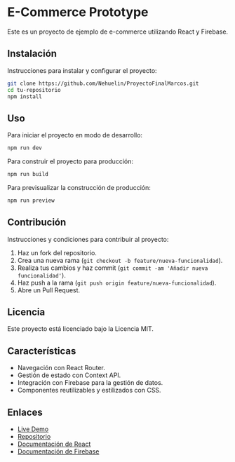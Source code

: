 # E-Commerce Prototype

Este es un proyecto de ejemplo de e-commerce utilizando React y Firebase.

## Instalación

Instrucciones para instalar y configurar el proyecto:

```bash
git clone https://github.com/Nehuelin/ProyectoFinalMarcos.git
cd tu-repositorio
npm install
```

## Uso

Para iniciar el proyecto en modo de desarrollo:

```bash
npm run dev
```

Para construir el proyecto para producción:

```bash
npm run build
```

Para previsualizar la construcción de producción:

```bash
npm run preview
```

## Contribución

Instrucciones y condiciones para contribuir al proyecto:

1. Haz un fork del repositorio.
2. Crea una nueva rama (`git checkout -b feature/nueva-funcionalidad`).
3. Realiza tus cambios y haz commit (`git commit -am 'Añadir nueva funcionalidad'`).
4. Haz push a la rama (`git push origin feature/nueva-funcionalidad`).
5. Abre un Pull Request.

## Licencia

Este proyecto está licenciado bajo la Licencia MIT.

## Características

- Navegación con React Router.
- Gestión de estado con Context API.
- Integración con Firebase para la gestión de datos.
- Componentes reutilizables y estilizados con CSS.

## Enlaces
- [Live Demo](https://proyecto-final-marcos.vercel.app/)
- [Repositorio](https://github.com/Nehuelin/ProyectoFinalMarcos.git)
- [Documentación de React](https://reactjs.org/docs/getting-started.html)
- [Documentación de Firebase](https://firebase.google.com/docs)
